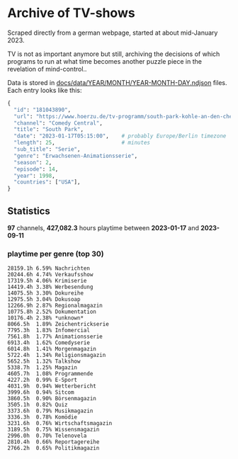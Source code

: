 # Archive of TV-shows

Scraped directly from a german webpage, started at about mid-January 2023.

TV is not as important anymore but still, archiving the decisions of which programs to run at what time
becomes another puzzle piece in the revelation of mind-control.. 

Data is stored in [docs/data/YEAR/MONTH/YEAR-MONTH-DAY.ndjson](docs/data/) files. 
Each entry looks like this:

```python
{
  "id": "181043890", 
  "url": "https://www.hoerzu.de/tv-programm/south-park-kohle-an-den-chefkoch/bid_181043890/", 
  "channel": "Comedy Central", 
  "title": "South Park", 
  "date": "2023-01-17T05:15:00",    # probably Europe/Berlin timezone 
  "length": 25,                     # minutes 
  "sub_title": "Serie", 
  "genre": "Erwachsenen-Animationsserie", 
  "season": 2, 
  "episode": 14, 
  "year": 1998, 
  "countries": ["USA"],
}
```

## Statistics

**97** channels, **427,082.3** hours playtime between **2023-01-17** and **2023-09-11**


### playtime per genre (top 30)

    28159.1h 6.59% Nachrichten
    20244.6h 4.74% Verkaufsshow
    17319.5h 4.06% Krimiserie
    14419.4h 3.38% Werbesendung
    14075.5h 3.30% Dokureihe
    12975.5h 3.04% Dokusoap
    12266.9h 2.87% Regionalmagazin
    10775.8h 2.52% Dokumentation
    10176.4h 2.38% *unknown*
    8066.5h  1.89% Zeichentrickserie
    7795.3h  1.83% Infomercial
    7561.8h  1.77% Animationsserie
    6913.4h  1.62% Comedyserie
    6014.8h  1.41% Morgenmagazin
    5722.4h  1.34% Religionsmagazin
    5652.5h  1.32% Talkshow
    5338.7h  1.25% Magazin
    4605.7h  1.08% Programmende
    4227.2h  0.99% E-Sport
    4031.9h  0.94% Wetterbericht
    3999.6h  0.94% Sitcom
    3860.5h  0.90% Börsenmagazin
    3505.1h  0.82% Quiz
    3373.6h  0.79% Musikmagazin
    3336.3h  0.78% Komödie
    3231.6h  0.76% Wirtschaftsmagazin
    3189.5h  0.75% Wissensmagazin
    2996.0h  0.70% Telenovela
    2810.4h  0.66% Reportagereihe
    2766.2h  0.65% Politikmagazin
